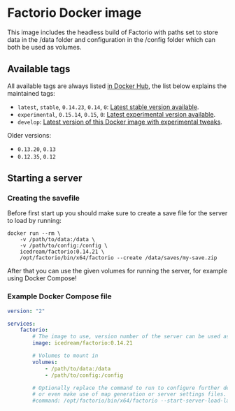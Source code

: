 # Factorio Docker image

This image includes the headless build of Factorio with paths set to store data in the /data folder and configuration in the /config folder which can both be used as volumes.

## Available tags

All available tags are always listed [in Docker Hub](https://hub.docker.com/r/icedream/factorio/tags), the list below explains the maintained tags:

- `latest`, `stable`, `0.14.23`, `0.14`, `0`: [Latest stable version available](https://www.factorio.com/download-headless/stable).
- `experimental`, `0.15.14`, `0.15`, `0`: [Latest experimental version available](https://www.factorio.com/download-experimental/stable).
- `develop`: [Latest version of this Docker image with experimental tweaks](https://github.com/icedream/docker-factorio/tree/develop).

Older versions:

- `0.13.20`, `0.13`
- `0.12.35`, `0.12`

## Starting a server

### Creating the savefile

Before first start up you should make sure to create a save file for the server to load by running:

    docker run --rm \
        -v /path/to/data:/data \
        -v /path/to/config:/config \
        icedream/factorio:0.14.21 \
        /opt/factorio/bin/x64/factorio --create /data/saves/my-save.zip

After that you can use the given volumes for running the server, for example using Docker Compose!

### Example Docker Compose file

```yaml
version: "2"

services:
    factorio:
        # The image to use, version number of the server can be used as a tag.
        image: icedream/factorio:0.14.21

        # Volumes to mount in
        volumes:
            - /path/to/data:/data
            - /path/to/config:/config

        # Optionally replace the command to run to configure further details
        # or even make use of map generation or server settings files.
        #command: /opt/factorio/bin/x64/factorio --start-server-load-latest --rcon-password somepassword
```

